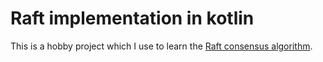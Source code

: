 # Raft implementation in kotlin
This is a hobby project which I use to learn the [Raft consensus algorithm](https://raft.github.io/).

  
